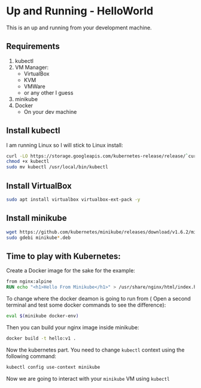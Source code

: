 # Up and Running - HelloWorld

This is an up and running from your development machine.

## Requirements

1. kubectl
2. VM Manager:
    * VirtualBox
    * KVM
    * VMWare
    * or any other I guess
3. minikube
4. Docker
    * On your dev machine

## Install kubectl

I am running Linux so I will stick to Linux install:

```bash
curl -LO https://storage.googleapis.com/kubernetes-release/release/`curl -s https://storage.googleapis.com/kubernetes-release/release/stable.txt`/bin/linux/amd64/kubectl
chmod +x kubectl
sudo mv kubectl /usr/local/bin/kubectl
```

## Install VirtualBox

```bash
sudo apt install virtualbox virtualbox-ext-pack -y
```

## Install minikube

```bash
wget https://github.com/kubernetes/minikube/releases/download/v1.6.2/minikube_1.6.2.deb
sudo gdebi minikube*.deb
```

## Time to play with Kubernetes:

Create a Docker image for the sake for the example:

```dockerfile
from nginx:alpine
RUN echo "<h1>Hello From Minikube</h1>" > /usr/share/nginx/html/index.html
```

To change where the docker deamon is going to run from ( Open a second terminal and test some docker commands to see the difference):

```bash
eval $(minikube docker-env)
```

Then you can build your nginx image inside minikube:

```bash
docker build -t hello:v1 .
```

Now the kubernetes part. You need to change `kubectl` context using the following command:

```bash
kubectl config use-context minikube
```

Now we are going to interact with your `minikube` VM using `kubectl`
